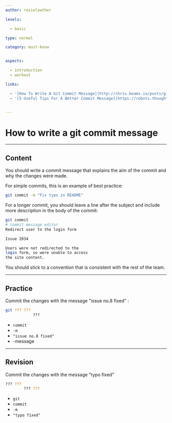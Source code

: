 ```yaml
---
author: rosielowther

levels:

  - basic

type: normal

category: must-know


aspects:

  - introduction
  - workout  

links:

  - '[How To Write A Git Commit Message](http://chris.beams.io/posts/git-commit/){website}'
  - '[5 Useful Tips For A Better Commit Message](https://robots.thoughtbot.com/5-useful-tips-for-a-better-commit-message){website}'


---
```


# How to write a git commit message

---
## Content

You should write a commit message that explains the aim of the commit and why the changes were made.

For simple commits, this is an example of best practice:
```bash
git commit -m "Fix typo in README"
```

For a longer commit, you should leave a line after the subject and include more description in the body of the commit:
```bash
git commit
# commit message editor
Redirect user to the login form

Issue 2034

Users were not redirected to the 
login form, so were unable to access 
the site content.
```

You should stick to a convention that is consistent with the rest of the team.

---
## Practice

Commit the changes with the message "issue no.8 fixed" :
```bash
git ??? ??? 
            ???
```

* `commit`
* `-m`
* `"issue no.8 fixed"`
* -message

---
## Revision

Commit the changes with the message "typo fixed"
```bash
??? ??? 
        ??? ???
```

* `git`
* `commit`
* `-m`
* `"typo fixed"`

 
